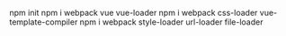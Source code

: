 npm init 
npm i webpack vue vue-loader
npm i webpack css-loader vue-template-compiler
npm i webpack style-loader url-loader file-loader

